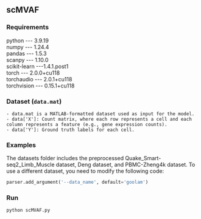 ## scMVAF

### Requirements

python \--- 3.9.19 <br>
numpy \--- 1.24.4 <br>
pandas \--- 1.5.3 <br>
scanpy \--- 1.10.0 <br>
scikit-learn ---1.4.1.post1 <br>
torch \--- 2.0.0+cu118 <br>
torchaudio \--- 2.0.1+cu118 <br>
torchvision \--- 0.15.1+cu118 <br>

### Dataset (`data.mat`)

```
- data.mat is a MATLAB-formatted dataset used as input for the model.
- data['X']: Count matrix, where each row represents a cell and each column represents a feature (e.g., gene expression counts).
- data['Y']: Ground truth labels for each cell.
```

### Examples

The datasets folder includes the preprocessed Quake_Smart-seq2_Limb_Muscle dataset, Deng dataset, and PBMC-Zheng4k dataset. To use a different dataset, you need to modify the following code:

```python
parser.add_argument('--data_name', default='goolam')
```

### Run

```
python scMVAF.py
```


